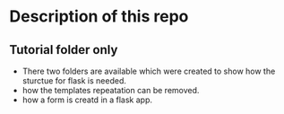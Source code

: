# Description of this repo

## Tutorial folder only

* There two folders are available which were created to show how the sturctue for flask is needed.
* how the templates repeatation can be removed.
* how a form is creatd in a flask app.

